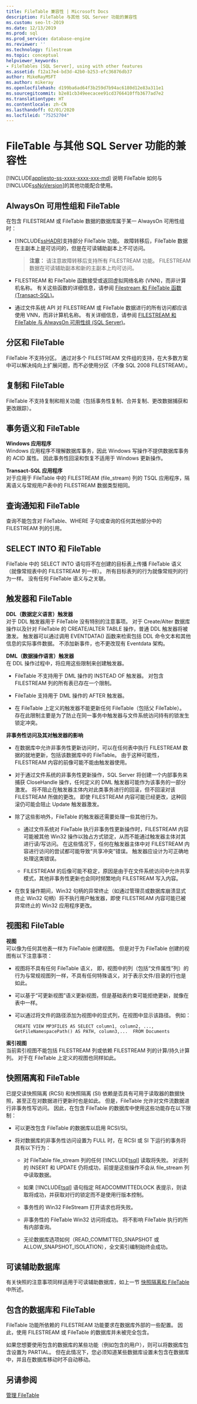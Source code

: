 ```yaml
---
title: FileTable 兼容性 | Microsoft Docs
description: FileTable 与其他 SQL Server 功能的兼容性
ms.custom: seo-lt-2019
ms.date: 12/13/2019
ms.prod: sql
ms.prod_service: database-engine
ms.reviewer: ''
ms.technology: filestream
ms.topic: conceptual
helpviewer_keywords:
- FileTables [SQL Server], using with other features
ms.assetid: f12a17e4-bd3d-42b0-b253-efc36876db37
author: MikeRayMSFT
ms.author: mikeray
ms.openlocfilehash: d199ba6ad64f3b259d7b94ac6180d12e83a311e1
ms.sourcegitcommit: b2e81cb349eecacee91cd3766410ffb3677ad7e2
ms.translationtype: HT
ms.contentlocale: zh-CN
ms.lasthandoff: 02/01/2020
ms.locfileid: "75252704"
---
```

# <a name="filetable-compatibility-with-other-sql-server-features"></a>FileTable 与其他 SQL Server 功能的兼容性
[!INCLUDE[appliesto-ss-xxxx-xxxx-xxx-md](../../includes/appliesto-ss-xxxx-xxxx-xxx-md.md)]
  说明 FileTable 如何与 [!INCLUDE[ssNoVersion](../../includes/ssnoversion-md.md)]的其他功能配合使用。  
  
##  <a name="alwayson"></a> AlwaysOn 可用性组和 FileTable  
 在包含 FILESTREAM 或 FileTable 数据的数据库属于某一 AlwaysOn 可用性组时：  
  
-   [!INCLUDE[ssHADR](../../includes/sshadr-md.md)]支持部分 FileTable 功能。 故障转移后，FileTable 数据在主副本上是可访问的，但是在可读辅助副本上不可访问。  
  
    > **注意：**  请注意故障转移后支持所有 FILESTREAM 功能。 FILESTREAM 数据在可读辅助副本和新的主副本上均可访问。  
  
-   FILESTREAM 和 FileTable 函数接受或返回虚拟网络名称 (VNN)，而非计算机名称。 有关这些函数的详细信息，请参阅 [Filestream 和 FileTable 函数 (Transact-SQL)](../../relational-databases/system-functions/filestream-and-filetable-functions-transact-sql.md)。  
  
-   通过文件系统 API 对 FILESTREAM 或 FileTable 数据进行的所有访问都应该使用 VNN，而非计算机名称。 有关详细信息，请参阅 [FILESTREAM 和 FileTable 与 AlwaysOn 可用性组 (SQL Server)](../../database-engine/availability-groups/windows/filestream-and-filetable-with-always-on-availability-groups-sql-server.md)。  
  
##  <a name="OtherPartitioning"></a> 分区和 FileTable  
 FileTable 不支持分区。 通过对多个 FILESTREAM 文件组的支持，在大多数方案中可以解决纯向上扩展问题，而不必使用分区（不像 SQL 2008 FILESTREAM）。  
  
##  <a name="OtherRepl"></a> 复制和 FileTable  
 FileTable 不支持复制和相关功能（包括事务性复制、合并复制、更改数据捕获和更改跟踪）。  
  
##  <a name="OtherIsolation"></a> 事务语义和 FileTable  
 **Windows 应用程序**  
 Windows 应用程序不理解数据库事务，因此 Windows 写操作不提供数据库事务的 ACID 属性。 因此事务性回滚和恢复不适用于 Windows 更新操作。  
  
 **Transact-SQL 应用程序**  
 对于应用于 FileTable 中的 FILESTREAM (file_stream) 列的 TSQL 应用程序，隔离语义与常规用户表中的 FILESTREAM 数据类型相同。  
  
##  <a name="OtherQueryNot"></a> 查询通知和 FileTable  
 查询不能包含对 FileTable、WHERE 子句或查询的任何其他部分中的 FILESTREAM 列的引用。  
  
##  <a name="OtherSelectInto"></a> SELECT INTO 和 FileTable  
 FileTable 中的 SELECT INTO 语句将不在创建的目标表上传播 FileTable 语义（就像常规表中的 FILESTREAM 列一样）。 所有目标表列的行为就像常规列的行为一样。 没有任何 FileTable 语义与之关联。  
  
##  <a name="OtherTriggers"></a> 触发器和 FileTable  
 **DDL（数据定义语言）触发器**  
 对于 DDL 触发器用于 FileTable 没有特别的注意事项。 对于 Create/Alter 数据库操作以及针对 FileTable 的 CREATE/ALTER TABLE 操作，普通 DDL 触发器将被激发。 触发器可以通过调用 EVENTDATA() 函数来检索包括 DDL 命令文本和其他信息的实际事件数据。 不添加新事件，也不更改现有 Eventdata 架构。  
  
 **DML（数据操作语言）触发器**  
 在 DDL 操作过程中，将应用这些限制来创建触发器。  
  
-   FileTable 不支持用于 DML 操作的 INSTEAD OF 触发器。 对包含 FILESTREAM 列的所有表已存在一个限制。  
  
-   FileTable 支持用于 DML 操作的 AFTER 触发器。  
  
-   在 FileTable 上定义的触发器不能更新任何 FileTable（包括父 FileTable）。 存在此限制主要是为了防止在同一事务中触发器与文件系统访问持有的锁发生锁定冲突。  
  
 **非事务性访问及其对触发器的影响**  
 -   在数据库中允许非事务性更新访问时，可以在任何表中执行 FILESTREAM 数据的就地更新，包括该数据库中的 FileTable。 由于这种可能性，FILESTREAM 内容的前像可能不能由触发器使用。  
  
-   对于通过文件系统的非事务性更新操作，SQL Server 将创建一个内部事务来捕获 CloseHandle 操作，任何定义的 DML 触发器可能作为该事务的一部分激发。 将不阻止在触发器主体内对此类事务进行的回滚，但不回滚对该 FILESTREAM 所做的更改。  即使 FILESTREAM 内容可能已经更改，这种回滚仍可能会阻止 Update 触发器激发。  
  
-   除了这些影响外，FileTable 的触发器还需要处理一些其他行为。  
  
    -   通过文件系统对 FileTable 执行非事务性更新操作时，FILESTREAM 内容可能被其他 Win32 操作以独占方式锁定，从而不能通过触发器主体对其进行读/写访问。 在这些情况下，任何在触发器主体中对 FILESTREAM 内容进行访问的尝试都可能导致“共享冲突”错误。 触发器应设计为可正确地处理这类错误。  
  
    -   FILESTREAM 的后像可能不稳定，原因是由于在文件系统访问中允许共享模式，其他非事务性更新也会同时频繁地向 FILESTREAM 写入内容。  
  
-   在恢复操作期间，Win32 句柄的异常终止（如通过管理员或数据库崩溃显式终止 Win32 句柄）将不执行用户触发器，即使 FILESTREAM 内容可能已被异常终止的 Win32 应用程序更改。  
  
##  <a name="OtherViews"></a> 视图和 FileTable  
 **视图**  
 可以像为任何其他表一样为 FileTable 创建视图。 但是对于为 FileTable 创建的视图有以下注意事项：  
  
-   视图将不具有任何 FileTable 语义， 即，视图中的列（包括“文件属性”列）的行为与常规视图列一样，不具有任何特殊语义，对于表示文件/目录的行也是如此。  
  
-   可以基于“可更新视图”语义更新视图，但是基础表约束可能拒绝更新，就像在表中一样。  
  
-   可以通过将文件的路径添加为视图中的显式列，在视图中显示该路径。 例如：  
  
     `CREATE VIEW MP3FILES AS SELECT column1, column2, ..., GetFileNamespacePath() AS PATH, column3,...  FROM Documents`  
  
 **索引视图**  
 当前索引视图不能包括 FILESTREAM 列或依赖 FILESTREAM 列的计算/持久计算列。 对于在 FileTable 上定义的视图也同样如此。  
  
##  <a name="OtherSnapshots"></a> 快照隔离和 FileTable  
 已提交读快照隔离 (RCSI) 和快照隔离 (SI) 依赖是否具有可用于读取器的数据快照，甚至正在对数据进行更新时也是如此。 但是，FileTable 允许对文件流数据进行非事务性写访问。 因此，在包含 FileTable 的数据库中使用这些功能存在以下限制：  
  
-   可以更改包含 FileTable 的数据库以启用 RCSI/SI。  
  
-   将对数据库的非事务性访问设置为 FULL 时，在 RCSI 或 SI 下运行的事务将具有以下行为：  
  
    -   对 FileTable file_stream 列的任何 [!INCLUDE[tsql](../../includes/tsql-md.md)] 读取将失败。 对该列的 INSERT 和 UPDATE 仍将成功，前提是这些操作不会从 file_stream 列中读取数据。  
  
    -   如果 [!INCLUDE[tsql](../../includes/tsql-md.md)] 语句指定 READCOMMITTEDLOCK 表提示，则读取将成功，并获取对行的锁定而不是使用行版本控制。  
  
    -   事务性的 Win32 FileStream 打开请求也将失败。  
  
    -   非事务性的 FileTable Win32 访问将成功。 将不影响 FileTable 执行的所有内部查询。  
  
    -   无论数据库选项如何（READ_COMMITTED_SNAPSHOT 或 ALLOW_SNAPSHOT_ISOLATION），全文索引编制始终会成功。  
  
##  <a name="readsec"></a> 可读辅助数据库  
 有关快照的注意事项同样适用于可读辅助数据库，如上一节 [快照隔离和 FileTable](#OtherSnapshots)中所述。  
  
##  <a name="CDB"></a> 包含的数据库和 FileTable  
 FileTable 功能所依赖的 FILESTREAM 功能要求在数据库外部的一些配置。 因此，使用 FILESTREAM 或 FileTable 的数据库并未被完全包含。  
  
 如果您想要使用包含的数据库的某些功能（例如包含的用户），则可以将数据库包含设置为 PARTIAL。 但在此情况下，您必须知道某些数据库设置未包含在数据库中，并且在数据库移动时不自动移动。  
  
## <a name="see-also"></a>另请参阅  
 [管理 FileTable](../../relational-databases/blob/manage-filetables.md)  
  
  
